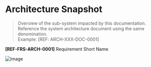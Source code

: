 
# Architecture Snapshot

> Overview of the sub-system impacted by this documentation.  
> Reference the system architecture document using the same denomination.  
> Example: [REF: ARCH-XXX-DOC-0001]
 
  **[REF-FRS-ARCH-0001]** Requirement Short Name  
  
![image](/Images/REF-FRS-ARCH-0001.png)
